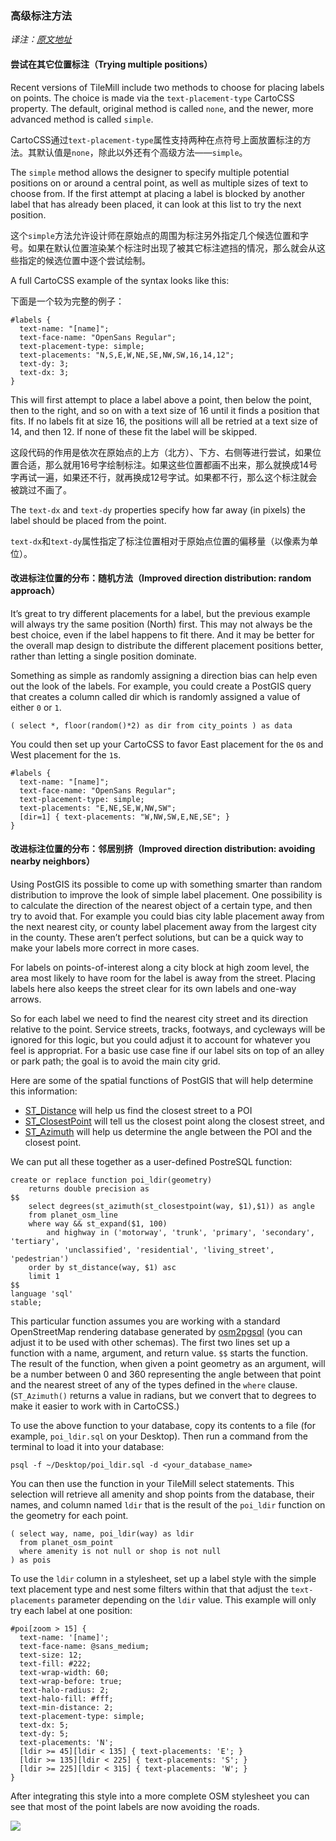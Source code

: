 
### 高级标注方法

_译注：[原文地址](https://www.mapbox.com/tilemill/docs/guides/labels-advanced/)_

#### 尝试在其它位置标注（Trying multiple positions）

Recent versions of TileMill include two methods to choose for placing labels on points. The choice is made via the `text-placement-type` CartoCSS property. The default, original method is called `none`, and the newer, more advanced method is called `simple`.

CartoCSS通过`text-placement-type`属性支持两种在点符号上面放置标注的方法。其默认值是`none`，除此以外还有个高级方法——`simple`。

The `simple` method allows the designer to specify multiple potential positions on or around a central point, as well as multiple sizes of text to choose from. If the first attempt at placing a label is blocked by another label that has already been placed, it can look at this list to try the next position.

这个`simple`方法允许设计师在原始点的周围为标注另外指定几个候选位置和字号。如果在默认位置渲染某个标注时出现了被其它标注遮挡的情况，那么就会从这些指定的候选位置中逐个尝试绘制。

A full CartoCSS example of the syntax looks like this:

下面是一个较为完整的例子：

	
	#labels {
	  text-name: "[name]";
	  text-face-name: "OpenSans Regular";
	  text-placement-type: simple;
	  text-placements: "N,S,E,W,NE,SE,NW,SW,16,14,12";
	  text-dy: 3;
	  text-dx: 3;
	}
	

This will first attempt to place a label above a point, then below the point, then to the right, and so on with a text size of 16 until it finds a position that fits. If no labels fit at size 16, the positions will all be retried at a text size of 14, and then 12. If none of these fit the label will be skipped.

这段代码的作用是依次在原始点的上方（北方）、下方、右侧等进行尝试，如果位置合适，那么就用16号字绘制标注。如果这些位置都画不出来，那么就换成14号字再试一遍，如果还不行，就再换成12号字试。如果都不行，那么这个标注就会被跳过不画了。

The `text-dx` and `text-dy` properties specify how far away (in pixels) the label should be placed from the point.

`text-dx`和`text-dy`属性指定了标注位置相对于原始点位置的偏移量（以像素为单位）。

#### 改进标注位置的分布：随机方法（Improved direction distribution: random approach）

It’s great to try different placements for a label, but the previous example will always try the same position (North) first. This may not always be the best choice, even if the label happens to fit there. And it may be better for the overall map design to distribute the different placement positions better, rather than letting a single position dominate.

Something as simple as randomly assigning a direction bias can help even out the look of the labels. For example, you could create a PostGIS query that creates a column called dir which is randomly assigned a value of either `0` or `1`.

	
	( select *, floor(random()*2) as dir from city_points ) as data
	

You could then set up your CartoCSS to favor East placement for the `0`s and West placement for the `1`s.

	
	#labels {
	  text-name: "[name]";
	  text-face-name: "OpenSans Regular";
	  text-placement-type: simple;
	  text-placements: "E,NE,SE,W,NW,SW";
	  [dir=1] { text-placements: "W,NW,SW,E,NE,SE"; }
	}
	

#### 改进标注位置的分布：邻居别挤（Improved direction distribution: avoiding nearby neighbors）

Using PostGIS its possible to come up with something smarter than random distribution to improve the look of simple label placement. One possibility is to calculate the direction of the nearest object of a certain type, and then try to avoid that. For example you could bias city lable placement away from the next nearest city, or county label placement away from the largest city in the county. These aren’t perfect solutions, but can be a quick way to make your labels more correct in more cases.

For labels on points-of-interest along a city block at high zoom level, the area most likely to have room for the label is away from the street. Placing labels here also keeps the street clear for its own labels and one-way arrows.

So for each label we need to find the nearest city street and its direction relative to the point. Service streets, tracks, footways, and cycleways will be ignored for this logic, but you could adjust it to account for whatever you feel is appropriat. For a basic use case fine if our label sits on top of an alley or park path; the goal is to avoid the main city grid.

Here are some of the spatial functions of PostGIS that will help determine this information:

- [ST\_Distance](http://www.postgis.org/docs/ST_Distance.html) will help us find the closest street to a POI
- [ST\_ClosestPoint](http://www.postgis.org/docs/ST_ClosestPoint.html) will tell us the closest point along the closest street, and
- [ST\_Azimuth](http://www.postgis.org/docs/ST_Azimuth.html) will help us determine the angle between the POI and the closest point.

We can put all these together as a user-defined PostreSQL function:

	
	create or replace function poi_ldir(geometry)
	    returns double precision as
	$$
	    select degrees(st_azimuth(st_closestpoint(way, $1),$1)) as angle
	    from planet_osm_line
	    where way && st_expand($1, 100)
	        and highway in ('motorway', 'trunk', 'primary', 'secondary', 'tertiary',
	            'unclassified', 'residential', 'living_street', 'pedestrian')
	    order by st_distance(way, $1) asc
	    limit 1
	$$
	language 'sql'
	stable;
	

This particular function assumes you are working with a standard OpenStreetMap rendering database generated by [osm2pgsql](http://wiki.openstreetmap.org/wiki/Osm2pgsql) (you can adjust it to be used with other schemas). The first two lines set up a function with a name, argument, and return value. `$$` starts the function. The result of the function, when given a point geometry as an argument, will be a number between 0 and 360 representing the angle between that point and the nearest street of any of the types defined in the `where` clause. (`ST_Azimuth()` returns a value in radians, but we convert that to degrees to make it easier to work with in CartoCSS.)

To use the above function to your database, copy its contents to a file (for example, `poi_ldir.sql` on your Desktop). Then run a command from the terminal to load it into your database:

	
	psql -f ~/Desktop/poi_ldir.sql -d <your_database_name>
	

You can then use the function in your TileMill select statements. This selection will retrieve all amenity and shop points from the database, their names, and column named `ldir` that is the result of the `poi_ldir` function on the geometry for each point.

	
	( select way, name, poi_ldir(way) as ldir
	  from planet_osm_point
	  where amenity is not null or shop is not null
	) as pois
	

To use the `ldir` column in a stylesheet, set up a label style with the simple text placement type and nest some filters within that that adjust the `text-placements` parameter depending on the `ldir` value. This example will only try each label at one position:

	
	#poi[zoom > 15] {
	  text-name: '[name]';
	  text-face-name: @sans_medium;
	  text-size: 12;
	  text-fill: #222;
	  text-wrap-width: 60;
	  text-wrap-before: true;
	  text-halo-radius: 2;
	  text-halo-fill: #fff;
	  text-min-distance: 2;
	  text-placement-type: simple;
	  text-dx: 5;
	  text-dy: 5;
	  text-placements: 'N';
	  [ldir >= 45][ldir < 135] { text-placements: 'E'; }
	  [ldir >= 135][ldir < 225] { text-placements: 'S'; }
	  [ldir >= 225][ldir < 315] { text-placements: 'W'; }
	}
	

After integrating this style into a more complete OSM stylesheet you can see that most of the point labels are now avoiding the roads.

![](https://www.mapbox.com/tilemill/assets/pages/labels-ldir.png)





